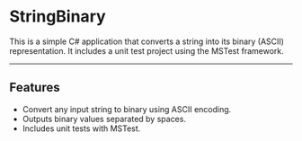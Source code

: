 # StringBinary

This is a simple C# application that converts a string into its binary (ASCII) representation. It includes a unit test project using the MSTest framework.

---

## Features

- Convert any input string to binary using ASCII encoding.
- Outputs binary values separated by spaces.
- Includes unit tests with MSTest.
